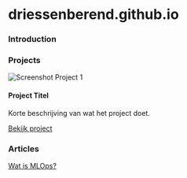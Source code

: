 # driessenberend.github.io

### Introduction

### Projects
<div class="project-card">
  <img src="./images/project1.png" alt="Screenshot Project 1" style="max-width:200px;">
  <h4>Project Titel</h4>
  <p>Korte beschrijving van wat het project doet.</p>
  <p><a href="https://link-naar-project">Bekijk project</a></p>
</div>

### Articles
[Wat is MLOps?](./articles/MLOps.md)
